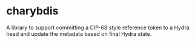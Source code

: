 # charybdis
A library to support committing a CIP-68 style reference token to a Hydra head and update the metadata based on final Hydra state.
